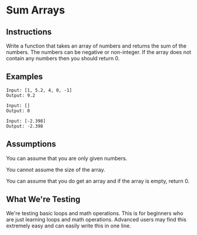# Sum Arrays

## Instructions

Write a function that takes an array of numbers and returns the sum of the numbers. The numbers can be negative or non-integer. If the array does not contain any numbers then you should return 0.

## Examples

```
Input: [1, 5.2, 4, 0, -1]
Output: 9.2

Input: []
Output: 0

Input: [-2.398]
Output: -2.398
```

## Assumptions

You can assume that you are only given numbers.

You cannot assume the size of the array.

You can assume that you do get an array and if the array is empty, return 0.

## What We're Testing

We're testing basic loops and math operations. This is for beginners who are just learning loops and math operations.
Advanced users may find this extremely easy and can easily write this in one line.